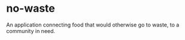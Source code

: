 # no-waste
An application connecting food that would otherwise go to waste, to a community in need. 